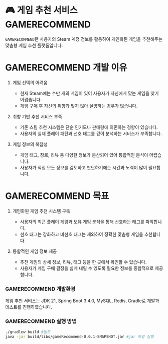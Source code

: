 # 🎮 게임 추천 서비스 GAMERECOMMEND
`GAMERECOMMEND`란 사용자의 Steam 계정 정보를 활용하여 개인화된 게임을 추천해주는
맞춤형 게임 추천 플랫폼입니다.

# GAMERECOMMEND 개발 이유
1. 게임 선택의 어려움
    + 현재 Steam에는 수만 개의 게임이 있어 사용자가 자신에게 맞는 게임을 찾기 어렵습니다.
    + 게임 구매 후 자신의 취향과 맞지 않아 실망하는 경우가 많습니다.

2. 취향 기반 추천 서비스 부족
    + 기존 스팀 추천 시스템은 단순 인기도나 판매량에 의존하는 경향이 있습니다.
    + 사용자의 실제 플레이 패턴과 선호 태그를 깊이 분석하는 서비스가 부족합니다.

3. 게임 정보의 복잡성
    + 게임 태그, 장르, 리뷰 등 다양한 정보가 분산되어 있어 통합적인 분석이 어렵습니다.
    + 사용자가 직접 모든 정보를 검토하고 판단하기에는 시간과 노력이 많이 필요합니다.

# GAMERECOMMEND 목표
1. 개인화된 게임 추천 시스템 구축
    - 사용자의 최근 플레이 게임과 보유 게임 분석을 통해 선호하는 태그를 파악합니다.
    - 선호 태그는 강화하고 비선호 태그는 제외하여 정확한 맞춤형 게임을 추천합니다.

2. 통합적인 게임 정보 제공
    - 추천 게임의 상세 정보, 리뷰, 태그 등을 한 곳에서 확인할 수 있습니다.
    - 사용자가 게임 구매 결정을 쉽게 내릴 수 있도록 필요한 정보를 종합적으로 제공합니다.

### GAMERECOMMEND 개발환경 ###
게임 추천 서비스는 JDK 21, Spring Boot 3.4.0, MySQL, Redis, Gradle로 개발과 테스트를 진행하였습니다.

### GAMERECOMMEND 실행 방법 ###
```bash
./gradlew build #빌드
java -jar build/libs/gameRecommend-0.0.1-SNAPSHOT.jar #jar 파일 실행
